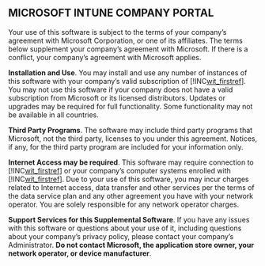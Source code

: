 
## MICROSOFT INTUNE COMPANY PORTAL
Your use of this software is subject to the terms of your company’s agreement with Microsoft Corporation, or one of its affiliates. The terms below supplement your company’s agreement with Microsoft. If there is a conflict, your company’s agreement with Microsoft applies.

**Installation and Use**. You may install and use any number of instances of this software with your company’s valid subscription of [!INC[wit_firstref](../Token/wit_firstref_md.md)]. You may not use this software if your company does not have a valid subscription from Microsoft or its licensed distributors. Updates or upgrades may be required for full functionality. Some functionality may not be available in all countries.

**Third Party Programs**. The software may include third party programs that Microsoft, not the third party, licenses to you under this agreement. Notices, if any, for the third party program are included for your information only.

**Internet Access may be required**. This software may require connection to [!INC[wit_firstref](../Token/wit_firstref_md.md)] or your company’s computer systems enrolled with [!INC[wit_firstref](../Token/wit_firstref_md.md)]. Due to your use of this software, you may incur charges related to Internet access, data transfer and other services per the terms of the data service plan and any other agreement you have with your network operator. You are solely responsible for any network operator charges.

**Support Services for this Supplemental Software**. If you have any issues with this software or questions about your use of it, including questions about your company’s privacy policy, please contact your company’s Administrator. **Do not contact Microsoft, the application store owner, your network operator, or device manufacturer**.

